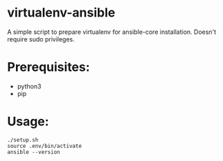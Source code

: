 # virtualenv-ansible
A simple script to prepare virtualenv for ansible-core installation. Doesn't require sudo privileges.

# Prerequisites:
- python3
- pip

# Usage:
    ./setup.sh
    source .env/bin/activate
    ansible --version